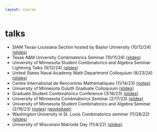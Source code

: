 ```yaml
---
layout: course
---
```


# talks

- SIAM Texas-Louisiana Section hosted by Baylor University (10/12/24) [(slides)](/assets/talks/siam-10-12-2024.pdf)
- Texas A&M University Combinatorics Seminar (10/11/24) [(slides)](/assets/talks/tamu-10-11-2024.pdf)
- University of Minnesota Student Combinatorics and Algebra Seminar Lightning Talks (9/12/24) [(slides)](/assets/talks/hyperplane-history.pdf)
- United States Naval Academy Math Department Colloquium (8/23/24) [(slides)](/assets/talks/usna-24.pdf)
- Centre International de Rencontres Mathématiques (11/14/23) [(notes)](/assets/talks/linear-program-permrep.pdf)
- University of Minnesota Duluth Graduate Colloquium [(slides)](/assets/talks/umd-23.pdf)
- Graduate Student Combinatorics Conference (3/18/23) [(slides)](/assets/talks/gscc2023.pdf)
- University of Minnesota Combinatorics Seminar (2/17/23) [(slides)](/assets/talks/umn-equiv-kl-23.pdf)
- University of Minnesota Student Combinatorics and Algebra Seminar (2/16/23) [(notes)](/assets/talks/alenvers.pdf) [(worksheet)](/assets/talks/LR-worksheet.pdf)
- Washington University in St. Louis Combinatorics seminar (11/28/22) [(slides)](https://trevorkarn.github.io/assets/wustl-equiv-kl-22.pdf)
- University of Wisconsin Matroids Day (11/4/22) [(slides)](https://trevorkarn.github.io/assets/matroids-day-2022.pdf)

